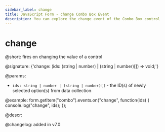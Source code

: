 ```yaml
---
sidebar_label: change
title: JavaScript Form - change Combo Box Event 
description: You can explore the change event of the Combo Box control of Form in the documentation of the DHTMLX JavaScript UI library. Browse developer guides and API reference, try out code examples and live demos, and download a free 30-day evaluation version of DHTMLX Suite.
---
```


# change

@short: fires on changing the value of a control

@signature: {'change: (ids: (string | number) | (string | number)[]) => void;'}

@params:
- `ids: string | number | (string | number)[]` - the ID(s) of newly selected option(s) from data collection

@example:
form.getItem("combo").events.on("change", function(ids) {
    console.log("change", ids);
});

@descr:

@changelog: added in v7.0
